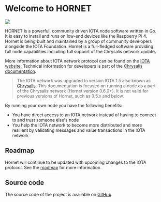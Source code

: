 # Welcome to HORNET

![](./assets/HORNET_logo.svg)

HORNET is a powerful, community driven IOTA node software written in Go. It is easy to install and runs on low-end
devices like the Raspberry Pi 4. Hornet is being built and maintained by a group of community developers alongside the
IOTA Foundation. Hornet is a full-fledged software providing full node capabilities including full support of the
Chrysalis network update.

More information about IOTA network protocol can be found on the [IOTA website](https://www.iota.org/). Technical
information for developers is part of the [Chrysalis documentation](https://chrysalis.docs.iota.org/).

> The IOTA network was upgraded to version IOTA 1.5 also known as [Chrysalis](https://chrysalis.iota.org). This documentation is focused on running a node as a part of the Chrysalis network (Hornet version 0.6.0+).
> It is not valid for previous versions of Hornet, such as 0.5.x and below.

By running your own node you have the following benefits:

* You have direct access to an IOTA network instead of having to connect to and trust someone else's node
* You help the IOTA network to become more distributed and more resilient by validating messages and value transactions
  in the IOTA network

## Roadmap

Hornet will continue to be updated with upcoming changes to the IOTA protocol. See
the [roadmap](https://roadmap.iota.org/) for more information.

## Source code

The source code of the project is available on [GitHub](https://github.com/gohornet/hornet).